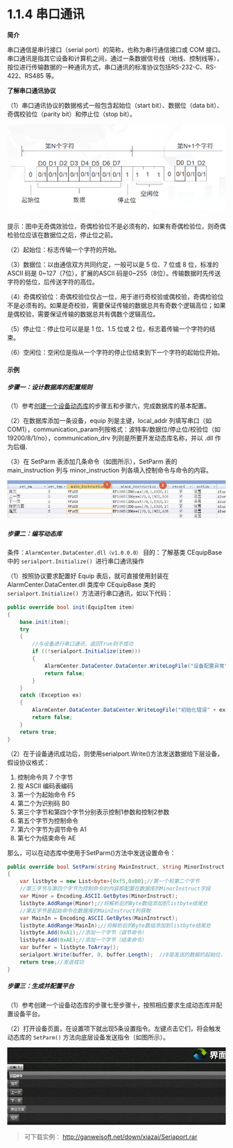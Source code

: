 # 1.1.4 串口通讯

**简介**

串口通信是串行接口（serial port）的简称，也称为串行通信接口或 COM 接口。串口通讯是指其它设备和计算机之间，通过一条数据信号线（地线、控制线等），按位进行传输数据的一种通讯方式，串口通讯的标准协议包括RS-232-C、RS-422、RS485 等。

**了解串口通讯协议**

（1）串口通讯协议的数据格式一般包含起始位（start bit）、数据位（data bit）、奇偶校验位（parity bit）和停止位（stop bit）。

![1.1.4-1](./Images/1.1.4-1.png)

提示：图中无奇偶效验位，奇偶检验位不是必须有的，如果有奇偶检验位，则奇偶检验位应该在数据位之后，停止位之前。

（2）起始位：标志传输一个字符的开始。

（3）数据位：以由通信双方共同约定，一般可以是 5 位、7 位或 8 位，标准的 ASCII 码是 0~127（7位），扩展的ASCII 码是0~255（8位）。传输数据时先传送字符的低位，后传送字符的高位。

（4）奇偶校验位：奇偶校验位仅占一位，用于进行奇校验或偶校验，奇偶检验位不是必须有的。如果是奇校验，需要保证传输的数据总共有奇数个逻辑高位；如果是偶校验，需要保证传输的数据总共有偶数个逻辑高位。

（5）停止位：停止位可以是是 1 位、1.5 位或 2 位，标志着传输一个字符的结束。

（6）空闲位：空闲位是指从一个字符的停止位结束到下一个字符的起始位开始。

#### 示例

##### 步骤一：设计数据库的配置规则

（1）参考[创建一个设备动态库](http://ganweisoft.net:8092/views/server/guide/?uid_249)的步骤五和步骤六，完成数据库的基本配置。

（2）在数据库添加一条设备，equip 列是主键，local_addr 列填写串口（如COM1），communication_param列按格式：波特率/数据位/停止位/校验位（如19200/8/1/no），communication_drv 列则是所要开发动态库名称，并以 .dll 作为后缀.

（3）在 SetParm 表添加几条命令（如图所示），SetParm 表的 main_instruction 列与 minor_instruction 列各填入控制命令与命令的内容。

![1.1.4-2](./Images/1.1.4-2.png)

##### 步骤二：编写动态库

条件：`AlarmCenter.DataCenter.dll（v1.0.0.0）`
目的：了解基类 CEquipBase 中的 `serialport.Initialize() `进行串口通讯操作

（1）按照协议要求配置好 Equip 表后，就可直接使用封装在 AlarmCenter.DataCenter.dll 类库中 CEquipBase 类的 `serialport.Initialize() `方法进行串口通讯，如以下代码：

```c#
public override bool init(EquipItem item)
{
    base.init(item);
    try
    {            
        //与设备进行串口通讯，返回True则不成功
        if ((!serialport.Initialize(item)))
        {
            AlarmCenter.DataCenter.DataCenter.WriteLogFile("设备配置异常");
            return false;
        }                               
    }
    catch (Exception ex)
    {
        AlarmCenter.DataCenter.DataCenter.WriteLogFile("初始化错误" + ex);
        return false;
    }
    return true;
}
```

（2）在于设备通讯成功后，则使用serialport.Write()方法发送数据给下层设备，假设协议格式：

1. 控制命令共 7 个字节
2. 按 ASCII 编码表编码
3. 第一个为起始命令 F5
4. 第二个为识别码 B0
5. 第三个字节和第四个字节分别表示控制1参数和控制2参数
6. 第五个字节为控制命令
7. 第六个字节为调节命令 A1
8. 第七个为结束命令 AE

那么，可以在动态库中使用于SetParm()方法中发送设置命令：

```c#
public override bool SetParm(string MainInstruct, string MinorInstruct, string Value)
{
    var listbyte = new List<byte>{0xf5,0xB0};//第一个和第二个字节
    //第三字节与第四个字节为控制命令的内容即配置在数据库的MinorInstruct字段
    var Minor = Encoding.ASCII.GetBytes(MinorInstruct); 
    listbyte.AddRange(Minor);//将解析后的Byte数组添加到listbyte结尾处
    //第五字节是起始命令在数据库的MainInstruct列获取
    var MainIn = Encoding.ASCII.GetBytes(MainInstruct);           
    listbyte.AddRange(MainIn);//将解析后的Byte数组添加到listbyte结尾处
    listbyte.Add(0xA1);//添加一个字节（调节命令）
    listbyte.Add(0xAE);//添加一个字节（结束命令）
    var buffer = listbyte.ToArray();
    serialport.Write(buffer, 0, buffer.Length);  //0是发送的数据的起始位，buffer.Length为发送数据的字节个数
    return true;//发送成功
}
```

##### 步骤三：生成并配置平台

（1）参考创建一个设备动态库的步骤七至步骤十，按照相应要求生成动态库并配置设备平台。

（2）打开设备页面，在设置项下就出现5条设置指令。左键点击它们，将会触发动态库的 `SetParm()` 方法向底层设备发送指令（如图所示）。

![1.1.4-3](./Images/1.1.4-3.png)

> 可下载实例：
> http://ganweisoft.net/down/xiazai/Seriaport.rar